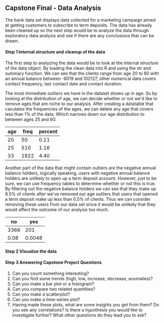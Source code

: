 ## Capstone Final - Data Analysis

The bank data set displays data collected for a marketing campaign aimed at getting customers to subscribe to term deposits. The data
has already been cleaned up so the next step would be to analyze the data through exploratory data analysis and see if there are any
conclusions that can be drawn.

#### Step 1  Internal structure and cleanup of the data
The first step to analyzing the data would be to look at the internal structure of the data object. By loading the clean data into R and 
using the str and summary function. We can see that the clients range from age 20 to 80 with an annual balance between -8019 and 102127,
other numerical data covers contact frequency, last contact date and contact duration.

The most immediate outliers we have in the dataset shows up in age. So by looking at the distribution of age, we can decide whether or not we'd like to remove ages that are niche to our analysis. After creating a datatable that caculates the frequencies of the ages, we can delete any age that covers less than 1% of the data. Which narrows down our age distribution to between ages 25 and 60.

| age | freq | percent |
|-----|------|---------|
| 20  | 50   | 0.11    |
| 25  | 510  | 1.16    |
| 33  | 1922 | 4.40    |

Another part of the data that might contain outliers are the negative annual balance holders, logically speaking, users with negative annual balance holders are unlikely to open up a term deposit account. However, just to be sure, we can use frequency tables to determine whether or not this is true. By filtering out the negative balance holders we can see that they make up 8.5% of clients after we've removed our age outliers that users that opened a term deposit make up less than 0.5% of clients. Thus we can consider removing these users from our data set since it would be unlikely that they would affect the outcome of our analysis too much.

| no  | yes  | 
|-----|------|
|3366 | 201  |
|0.08 |0.0048|

#### Step 2 Visualize the data














#### Step 3 Answering Capstone Project Questions 
1. Can you count something interesting?
2. Can you find some trends (high, low, increase, decrease, anomalies)?
3. Can you make a bar plot or a histogram?
4. Can you compare two related quantities?
5. Can you make a scatterplot?
6. Can you make a time-series plot?
7. Having made these plots, what are some insights you get from them? Do you see any correlations? Is there a hypothesis you would like to investigate further? What other questions do they lead you to ask?
